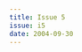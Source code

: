 ```yaml
---
title: Issue 5
issue: i5
date: 2004-09-30
---
```


<!-- An editorial preface to the Issue may go here in Markdown format. -->